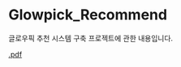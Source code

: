 # Glowpick_Recommend
글로우픽 추천 시스템 구축 프로젝트에 관한 내용입니다.

[.pdf](https://github.com/DS-Heejae/Glowpick_Recommend/blob/main/glowpick%E1%84%8E%E1%85%AE%E1%84%8E%E1%85%A5%E1%86%AB%E1%84%89%E1%85%B5%E1%84%89%E1%85%B3%E1%84%90%E1%85%A6%E1%86%B7_%E1%84%8B%E1%85%B5%E1%84%92%E1%85%B4%E1%84%8C%E1%85%A2.pdf)
